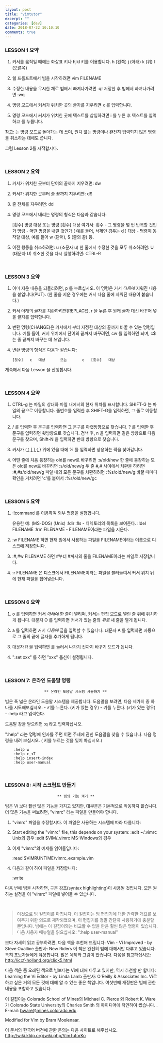 ```yaml
---
layout: post
title: "vimtutor"
excerpt: ""
categories: [dev]
date: 2018-07-22 10:10:10
comments: true
---
```




### LESSON 1 요약


  1. 커서를 움직일 때에는 화살표 키나 hjkl 키를 이용합니다.
         h (왼쪽)       j (아래)       k (위)       l (오른쪽)

  2. 쉘 프롬프트에서 빔을 시작하려면 vim FILENAME <ENTER>

  3. 수정한 내용을 무시한 채로 빔에서 빠져나가려면   <ESC>   :q!   <ENTER>
                     저장한 후 빔에서 빠져나가려면   <ESC>   :wq   <ENTER>

  4. 명령 모드에서 커서가 위치한 곳의 글자를 지우려면   x  를 입력합니다.

  5. 명령 모드에서 커서가 위치한 곳에 텍스트를 삽입하려면
         i   를 누른 후 텍스트를 입력하고  <ESC> 를 누릅니다.

참고: <ESC>는 명령 모드로 돌아가는 데 쓰며, 원치 않는 명령이나 완전히 입력되지
      않은 명령을 취소하는 데에도 씁니다.

그럼 Lesson 2를 시작합시다.

<br/>

### LESSON 2 요약


  1. 커서가 위치한 곳부터 단어의 끝까지 지우려면:    dw

  2. 커서가 위치한 곳부터 줄 끝까지 지우려면:    d$

  3. 줄 전체를 지우려면:    dd

  4. 명령 모드에서 내리는 명령의 형식은 다음과 같습니다:

       [횟수]   명령   대상    또는    명령   [횟수]   대상
     여기서:
       횟수 - 그 명령을 몇 번 반복할 것인가
       명령 - 어떤 명령을 내릴 것인가 ( 예를 들어, 삭제인 경우는 d )
       대상 - 명령이 동작할 대상, 예를 들어 w (단어), $ (줄의 끝) 등.

  5. 이전 행동을 취소하려면:                 u   (소문자 u)
     한 줄에서 수정한 것을 모두 취소하려면:  U   (대문자 U)
     취소한 것을 다시 실행하려면:            CTRL-R

<br/>

### LESSON 3 요약


  1. 이미 지운 내용을 되돌리려면,  p  를 누르십시오. 이 명령은 커서 *다음에*
     지워진 내용을 붙입니다(PUT). (한 줄을 지운 경우에는 커서 다음 줄에
     지워진 내용이 붙습니다.)

  2. 커서 아래의 글자를 치환하려면(REPLACE),  r  을 누른 후 원래 글자 대신
     바꾸어 넣을 글자를 입력합니다.

  3. 변환 명령(CHANGE)은 커서에서 부터 지정한 대상의 끝까지 바꿀 수 있는
     명령입니다. 예를 들어, 커서 위치에서 단어의 끝까지 바꾸려면,  cw  를
     입력하면 되며,  c$  는 줄 끝까지 바꾸는 데 쓰입니다.

  4. 변환 명령의 형식은 다음과 같습니다:

         [횟수]   c   대상       또는       c   [횟수]   대상

계속해서 다음 Lesson 을 진행합시다.


<br/>

### LESSON 4 요약


  1. CTRL-g  는 파일의 상태와 파일 내에서의 현재 위치를 표시합니다.
     SHIFT-G  는 파일의 끝으로 이동합니다. 줄번호를 입력한 후 SHIFT-G를
     입력하면, 그 줄로 이동합니다.

  2.  / 를 입력한 후 문구를 입력하면 그 문구를 아랫방향으로 찾습니다.
      ? 를 입력한 후 문구를 입력하면 윗방향으로 찾습니다.
     검색 후, n 을 입력하면 같은 방향으로 다음 문구를 찾으며,
     Shift-N 을 입력하면 반대 방향으로 찾습니다.

  3. 커서가 (,),[,],{,} 위에 있을 때에  % 를 입력하면 상응하는 짝을
     찾아갑니다.

  4. 어떤 줄에 처음 등장하는 old를 new로 바꾸려면          :s/old/new
     한 줄에 등장하는 모든 old를 new로 바꾸려면            :s/old/new/g
     두 줄 #,# 사이에서 치환을 하려면                      :#,#s/old/new/g
     파일 내의 모든 문구를 치환하려면                      :%s/old/new/g
     바꿀 때마다 확인을 거치려면 'c'를 붙여서              :%s/old/new/gc


<br/>

### LESSON 5 요약


  1.  :!command  를 이용하여 외부 명령을 실행합니다.

      유용한 예:
         (MS-DOS)         (Unix)
          :!dir            :!ls            -  디렉토리의 목록을 보여준다.
          :!del FILENAME   :!rm FILENAME   -  FILENAME이라는 파일을 지운다.

  2.  :w FILENAME  하면 현재 빔에서 사용하는 파일을 FILENAME이라는 이름으로
      디스크에 저장합니다.

  3.  :#,#w FILENAME  하면 #부터 #까지의 줄을 FILENAME이라는 파일로 저장합니다.

  4.  :r FILENAME  은 디스크에서 FILENAME이라는 파일을 불러들여서 커서 위치
      뒤에 현재 파일을 집어넣습니다.


<br/>

### LESSON 6 요약


  1.  o 를 입력하면 커서 *아래에* 한 줄이 열리며, 커서는 편집 모드로
     열린 줄 위에 위치하게 됩니다.
     대문자  O  를 입력하면 커서가 있는 줄의 *위로* 새 줄을 열게 됩니다.

  2.  a 를 입력하면 커서 *다음에* 글을 입력할 수 있습니다.
     대문자  A  를 입력하면 자동으로 그 줄의 끝에 글자를 추가하게 됩니다.

  3. 대문자  R  을 입력하면 <ESC> 를 눌러서 나가기 전까지 바꾸기 모드가 됩니다.

  4. ":set xxx" 를 하면 "xxx" 옵션이 설정됩니다.


<br/>

### LESSON 7: 온라인 도움말 명령


                      ** 온라인 도움말 시스템 사용하기 **

  빔은 폭 넓은 온라인 도움말 시스템을 제공합니다.  도움말을 보려면,
  다음 세가지 중 하나를 시도해보십시오:
        - <HELP> 키를 누른다. (키가 있는 경우)
        - <F1> 키를 누른다. (키가 있는 경우)
        - :help <ENTER>   라고 입력한다.

  도움말 창을 닫으려면  :q <ENTER>  라고 입력하십시오.

  ":help" 라는 명령에 인자를 주면 어떤 주제에 관한 도움말을 찾을 수 있습니다.
  다음 명령을 내려 보십시오. ( <ENTER> 키를 누르는 것을 잊지 마십시오.)

        :help w
        :help c_<T
        :help insert-index
        :help user-manual



<br/>

### LESSON 8: 시작 스크립트 만들기

                            ** 빔의 기능 켜기 **

  빔은 Vi 보다 훨씬 많은 기능을 가지고 있지만, 대부분은 기본적으로 작동하지
  않습니다. 더 많은 기능을 써보려면, "vimrc" 라는 파일을 만들어야 합니다.

  1. "vimrc" 파일을 수정합시다. 이 파일은 사용하는 시스템에 따라 다릅니다:
  1. Start editing the "vimrc" file, this depends on your system:
        :edit ~/.vimrc                  Unix의 경우
        :edit $VIM/_vimrc               MS-Windows의 경우

  2. 이제 "vimrc"의 예제를 읽어들입니다:

        :read $VIMRUNTIME/vimrc_example.vim

  3. 다음과 같이 하여 파일을 저장합니다:

        :write

  다음 번에 빔을 시작하면, 구문 강조(syntax highlighting)이 사용될 것입니다.
  모든 원하는 설정을 이 "vimrc" 파일에 넣어둘 수 있습니다.


<br/>


>  이것으로 빔 길잡이를 마칩니다.  이 길잡이는 빔 편집기에 대한 간략한 개요를
  보여주기 위한 의도로 제작되었으며, 이 편집기를 정말 간단히 사용하기에
  충분할 뿐입니다.  빔에는 이 길잡이와는 비교할 수 없을 만큼 훨씬 많은 명령이
  있습니다.  다음 사용자 매뉴얼을 읽으십시오: ":help user-manual"

  보다 자세히 읽고 공부하려면, 다음 책을 추천해 드립니다:
        Vim - Vi Improved - by Steve Oualline
        출판사: New Riders
  이 책은 완전히 빔에 대해서만 다루고 있습니다.  특히 초보자들에게 유용합니다.
  많은 예제와 그림이 있습니다.
  다음을 참고하십시오:  http://iccf-holland.org/click5.html

  다음 책은 좀 오래된 책으로 빔보다는 Vi에 대해 다루고 있지만, 역시 추천할 만
  합니다:
        Learning the Vi Editor - by Linda Lamb
        출판사: O'Reilly & Associates Inc.
  Vi로 하고 싶은 거의 모든 것에 대해 알 수 있는 좋은 책입니다.
  여섯번째 개정판은 빔에 관한 내용을 포함하고 있습니다.

  이 길잡이는  Colorado School of Mines의 Michael C. Pierce 와
  Robert K. Ware 가 Colorado State University의 Charles Smith 의 아이디어에
  착안하여 썼습니다.
  .  E-mail: bware@mines.colorado.edu.

  Modified for Vim by Bram Moolenaar.

  이 문서의 한국어 버전에 관한 문의는 다음 사이트로 해주십시오.
  http://wiki.kldp.org/wiki.php/VimTutorKo
